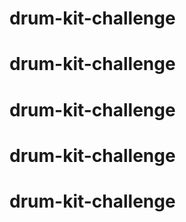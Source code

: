 # drum-kit-challenge
# drum-kit-challenge
# drum-kit-challenge
# drum-kit-challenge
# drum-kit-challenge
